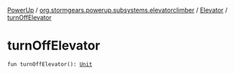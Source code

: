 [PowerUp](../../index.md) / [org.stormgears.powerup.subsystems.elevatorclimber](../index.md) / [Elevator](index.md) / [turnOffElevator](./turn-off-elevator.md)

# turnOffElevator

`fun turnOffElevator(): `[`Unit`](https://kotlinlang.org/api/latest/jvm/stdlib/kotlin/-unit/index.html)